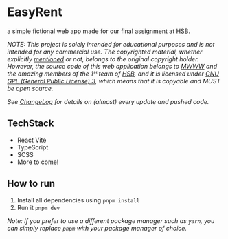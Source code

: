 # EasyRent

a simple fictional web app made for our final assignment at [HSB](https://harisenin.com).

_NOTE: This project is solely intended for educational purposes and is not intended for any commercial use. The copyrighted material, whether explicitly [mentioned](CREDITS) or not, belongs to the original copyright holder. However, the source code of this web application belongs to [MWWW](https://github.com/mwww) and the amazing members of the 1ˢᵗ team of [HSB](https://harisenin.com), and it is licensed under [GNU GPL (General Public License) 3](LICENSE), which means that it is copyable and MUST be open source._

_See [ChangeLog](changelog.md) for details on (almost) every update and pushed code._

## TechStack

- React Vite
- TypeScript
- SCSS
- More to come!

## How to run

1. Install all dependencies using `pnpm install`
2. Run it `pnpm dev`

_Note: If you prefer to use a different package manager such as `yarn`, you can simply replace `pnpm` with your package manager of choice._
